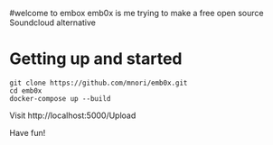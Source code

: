 #welcome to embox
emb0x is me trying to make a free open source Soundcloud alternative

# Getting up and started
```
git clone https://github.com/mnori/emb0x.git
cd emb0x
docker-compose up --build
```

Visit http://localhost:5000/Upload

Have fun!
